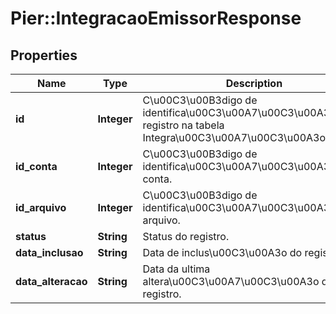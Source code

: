 # Pier::IntegracaoEmissorResponse

## Properties
Name | Type | Description | Notes
------------ | ------------- | ------------- | -------------
**id** | **Integer** | C\u00C3\u00B3digo de identifica\u00C3\u00A7\u00C3\u00A3o do registro na tabela Integra\u00C3\u00A7\u00C3\u00A3oEmissor. | [optional] 
**id_conta** | **Integer** | C\u00C3\u00B3digo de identifica\u00C3\u00A7\u00C3\u00A3o da conta. | [optional] 
**id_arquivo** | **Integer** | C\u00C3\u00B3digo de identifica\u00C3\u00A7\u00C3\u00A3o do arquivo. | [optional] 
**status** | **String** | Status do registro. | [optional] 
**data_inclusao** | **String** | Data de inclus\u00C3\u00A3o do registro. | [optional] 
**data_alteracao** | **String** | Data da ultima altera\u00C3\u00A7\u00C3\u00A3o do registro. | [optional] 


